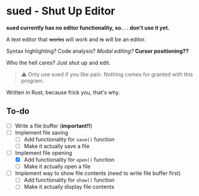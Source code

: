 # sued - Shut Up Editor

**sued currently has no editor functionality, so. . . don't use it yet.**

A text editor that ~~works~~ will work and ~~is~~ will be an editor.

Syntax highlighting? Code analysis? *Modal editing?* **Cursor positioning??**

Who the hell cares? Just shut up and edit.

> :warning: Only use sued if you like pain. Nothing comes for granted with this program.

Written in Rust, because frick you, that's why.

## To-do

- [ ] Write a file buffer (**important!!**)
- [ ] Implement file saving
    - [ ] Add functionality for `save()` function
    - [ ] Make it actually save a file
- [ ] Implement file opening
    - [x] Add functionality for `open()` function
    - [ ] Make it actually open a file
- [ ] Implement way to show file contents (need to write file buffer first)
    - [ ] Add functionality for `show()` function
    - [ ] Make it actually display file contents
